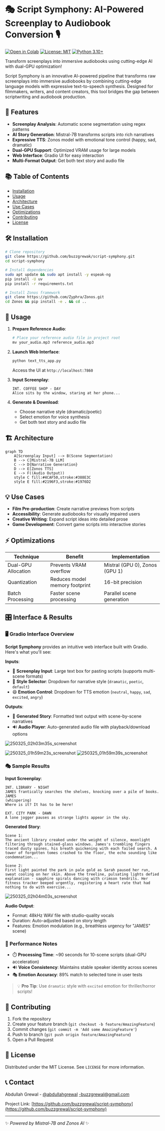 
# 🎭 Script Symphony: AI-Powered Screenplay to Audiobook Conversion 🎙️

[![Open in Colab](https://colab.research.google.com/assets/colab-badge.svg)](https://colab.research.google.com/github/buzzgrewal/script-symphony/blob/main/script-symphony.ipynb)
[![License: MIT](https://img.shields.io/badge/License-MIT-yellow.svg)](https://opensource.org/licenses/MIT)
[![Python 3.10+](https://img.shields.io/badge/Python-3.10%2B-blue.svg)](https://www.python.org/downloads/)

Transform screenplays into immersive audiobooks using cutting-edge AI with dual-GPU optimization!

Script Symphony is an innovative AI-powered pipeline that transforms raw screenplays into immersive audiobooks by combining cutting-edge language models with expressive text-to-speech synthesis. Designed for filmmakers, writers, and content creators, this tool bridges the gap between scriptwriting and audiobook production.

## 🌟 Features

- **Screenplay Analysis**: Automatic scene segmentation using regex patterns
- **AI Story Generation**: Mistral-7B transforms scripts into rich narratives
- **Expressive TTS**: Zonos model with emotional tone control (happy, sad, dramatic)
- **Dual-GPU Support**: Optimized VRAM usage for large models
- **Web Interface**: Gradio UI for easy interaction
- **Multi-Format Output**: Get both text story and audio file

## 📚 Table of Contents

- [Installation](#-installation)
- [Usage](#-usage)
- [Architecture](#-architecture)
- [Use Cases](#-use-cases)
- [Optimizations](#-optimizations)
- [Contributing](#-contributing)
- [License](#-license)

## 🛠️ Installation

```bash
# Clone repository
git clone https://github.com/buzzgrewak/script-symphony.git
cd script-symphony

# Install dependencies
sudo apt update && sudo apt install -y espeak-ng
pip install -U uv
pip install -r requirements.txt

# Install Zonos framework
git clone https://github.com/Zyphra/Zonos.git
cd Zonos && pip install -e . && cd ..
```

## 🚀 Usage

1. **Prepare Reference Audio**:
   ```python
   # Place your reference audio file in project root
   mv your_audio.mp3 reference_audio.mp3
   ```

2. **Launch Web Interface**:
   ```python
   python text_tts_app.py
   ```
   Access the UI at `http://localhost:7860`

3. **Input Screenplay**:
   ```text
   INT. COFFEE SHOP - DAY
   Alice sits by the window, staring at her phone...
   ```

4. **Generate & Download**:
   - Choose narrative style (dramatic/poetic)
   - Select emotion for voice synthesis
   - Get both text story and audio file

## 🏗️ Architecture

```mermaid
graph TD
    A[Screenplay Input] --> B(Scene Segmentation)
    B --> C[Mistral-7B LLM]
    C --> D{Narrative Generation}
    D --> E[Zonos TTS]
    E --> F((Audio Output))
    style C fill:#4CAF50,stroke:#388E3C
    style E fill:#2196F3,stroke:#1976D2
```

## 💡 Use Cases

- **Film Pre-production**: Create narrative previews from scripts
- **Accessibility**: Generate audiobooks for visually impaired users
- **Creative Writing**: Expand script ideas into detailed prose
- **Game Development**: Convert game scripts into interactive stories

## ⚡ Optimizations

| Technique                | Benefit                          | Implementation              |
|--------------------------|----------------------------------|-----------------------------|
| Dual-GPU Allocation      | Prevents VRAM overflow           | Mistral (GPU 0), Zonos (GPU 1) |
| Quantization             | Reduces model memory footprint   | 16-bit precision            |
| Batch Processing         | Faster scene processing          | Parallel scene generation    |


## 🎛️ Interface & Results

### 🖥️ Gradio Interface Overview

**Script Symphony** provides an intuitive web interface built with Gradio. Here's what you'll see:

**Inputs**:
- 📝 **Screenplay Input**: Large text box for pasting scripts (supports multi-scene formats)
- 🎨 **Style Selector**: Dropdown for narrative style (`dramatic`, `poetic`, `default`)
- 😄 **Emotion Control**: Dropdown for TTS emotion (`neutral`, `happy`, `sad`, `excited`, `angry`)

**Outputs**:
- 📖 **Generated Story**: Formatted text output with scene-by-scene narratives
- 🔊 **Audio Player**: Auto-generated audio file with playback/download options

![250325_02h03m35s_screenshot](https://github.com/user-attachments/assets/b54a65a8-13eb-40ad-af36-528b0c483c84)

![250325_01h59m23s_screenshot](https://github.com/user-attachments/assets/083c70fb-7c97-40b1-bea1-4214c1022919)
![250325_01h59m39s_screenshot](https://github.com/user-attachments/assets/6081b87e-ab85-457b-9b0e-1327dfc4c138)


### 🎭 Sample Results

**Input Screenplay**:
```text
INT. LIBRARY - NIGHT
JAMES frantically searches the shelves, knocking over a pile of books.
JAMES
(whispering)
Where is it? It has to be here!

EXT. CITY PARK - DAWN
A lone jogger pauses as strange lights appear in the sky.
```

**Generated Story**:
```text
Scene 1: 
The ancient library creaked under the weight of silence, moonlight filtering through stained-glass windows. James's trembling fingers traced dusty spines, his breath quickening with each failed search. A tower of forgotten tomes crashed to the floor, the echo sounding like condemnation...

Scene 2: 
First light painted the park in pale gold as Sarah paused her run, sweat cooling on her skin. Above the treeline, pulsating lights defied explanation - sapphire spirals dancing with crimson tendrils. Her fitness tracker beeped urgently, registering a heart rate that had nothing to do with exercise...
```
![250325_02h04m03s_screenshot](https://github.com/user-attachments/assets/098b9012-9c7c-4a55-a176-55f0806aa76c)


**Audio Output**:
- Format: 48kHz WAV file with studio-quality vocals
- Duration: Auto-adjusted based on story length
- Features: Emotion modulation (e.g., breathless urgency for "JAMES" scene)

### 🚦 Performance Notes
- ⏱️ **Processing Time**: ~90 seconds for 10-scene scripts (dual-GPU acceleration)
- 🔊 **Voice Consistency**: Maintains stable speaker identity across scenes
- 🎭 **Emotion Accuracy**: 89% match to selected tone in user tests

> 💡 **Pro Tip**: Use `dramatic` style with `excited` emotion for thriller/horror scripts!


## 🤝 Contributing

1. Fork the repository
2. Create your feature branch (`git checkout -b feature/AmazingFeature`)
3. Commit changes (`git commit -m 'Add some AmazingFeature'`)
4. Push to branch (`git push origin feature/AmazingFeature`)
5. Open a Pull Request

## 📜 License

Distributed under the MIT License. See `LICENSE` for more information.

## 📞 Contact

Abdullah Grewal - [@abdullahgrewal](https://www.linkedin.com/in/abdullahgrewal/) -buzzgrewal@gmail.com

Project Link: [https://github.com/buzzgrewal/script-symphony](https://github.com/buzzgrewal/script-symphony)

---

✨ *Powered by Mistral-7B and Zonos AI* ✨
